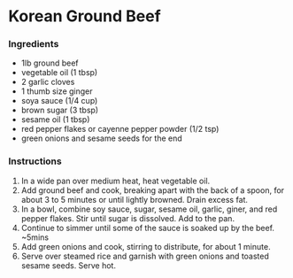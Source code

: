 # Korean Ground Beef

### Ingredients
- 1lb ground beef
- vegetable oil (1 tbsp)
- 2 garlic cloves
- 1 thumb size ginger
- soya sauce (1/4 cup)
- brown sugar (3 tbsp)
- sesame oil (1 tbsp)
- red pepper flakes or cayenne pepper powder (1/2 tsp)
- green onions and sesame seeds for the end

### Instructions

1. In a wide pan over medium heat, heat vegetable oil.
2. Add ground beef and cook, breaking apart with the back of a spoon, for about 3 to 5 minutes or until lightly browned. Drain excess fat.
3. In a bowl, combine soy sauce, sugar, sesame oil, garlic, giner, and red pepper flakes. Stir until sugar is dissolved. Add to the pan.
4. Continue to simmer until some of the sauce is soaked up by the beef. ~5mins
5. Add green onions and cook, stirring to distribute, for about 1 minute.
6. Serve over steamed rice and garnish with green onions and toasted sesame seeds. Serve hot.
